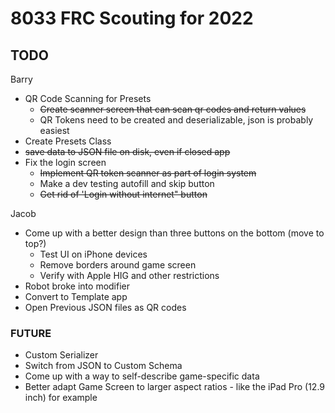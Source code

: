 # 8033 FRC Scouting for 2022

## TODO
Barry
- QR Code Scanning for Presets
   - ~~Create scanner screen that can scan qr codes and return values~~
   - QR Tokens need to be created and deserializable, json is probably easiest
- Create Presets Class
- ~~save data to JSON file on disk, even if closed app~~
- Fix the login screen
   - ~~Implement QR token scanner as part of login system~~
   - Make a dev testing autofill and skip button
   - ~~Get rid of 'Login without internet" button~~

Jacob
- Come up with a better design than three buttons on the bottom (move to top?)
   - Test UI on iPhone devices
   - Remove borders around game screen
   - Verify with Apple HIG and other restrictions
- Robot broke into modifier
- Convert to Template app
- Open Previous JSON files as QR codes

### FUTURE
- Custom Serializer
- Switch from JSON to Custom Schema
- Come up with a way to self-describe game-specific data
- Better adapt Game Screen to larger aspect ratios - like the iPad Pro (12.9 inch) for example
